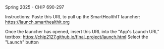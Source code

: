 Spring 2025 - CHIP 690-297

Instructions:
Paste this URL to pull up the SmartHealthIT launcher: https://launch.smarthealthit.org

Once the launcher has opened, insert this URL into the "App's Launch URL" textbox: https://chip2127.github.io/final_project/launch.html
Select the "Launch" button




